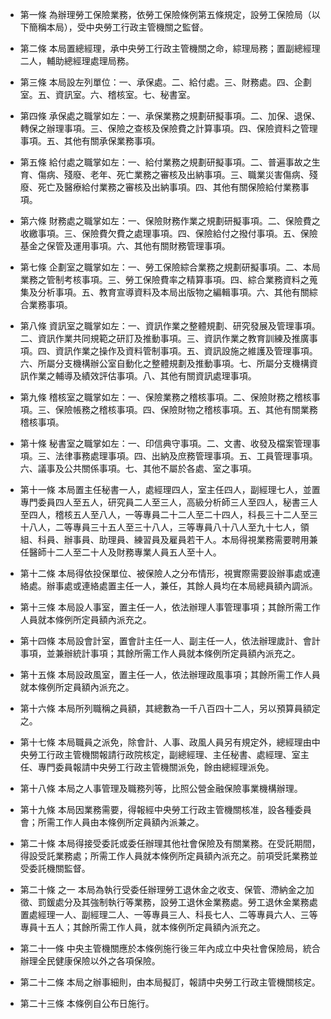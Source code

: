 * 第一條 為辦理勞工保險業務，依勞工保險條例第五條規定，設勞工保險局（以下簡稱本局），受中央勞工行政主管機關之監督。

* 第二條 本局置總經理，承中央勞工行政主管機關之命，綜理局務；置副總經理二人，輔助總經理處理局務。

* 第三條 本局設左列單位：一、承保處。二、給付處。三、財務處。四、企劃室。五、資訊室。六、稽核室。七、秘書室。

* 第四條 承保處之職掌如左：一、承保業務之規劃研擬事項。二、加保、退保、轉保之辦理事項。三、保險之查核及保險費之計算事項。四、保險資料之管理事項。五、其他有關承保業務事項。

* 第五條 給付處之職掌如左：一、給付業務之規劃研擬事項。二、普遍事故之生育、傷病、殘廢、老年、死亡業務之審核及出納事項。三、職業災害傷病、殘廢、死亡及醫療給付業務之審核及出納事項。四、其他有關保險給付業務事項。

* 第六條 財務處之職掌如左：一、保險財務作業之規劃研擬事項。二、保險費之收繳事項。三、保險費欠費之處理事項。四、保險給付之撥付事項。五、保險基金之保管及運用事項。六、其他有關財務管理事項。

* 第七條 企劃室之職掌如左：一、勞工保險綜合業務之規劃研擬事項。二、本局業務之管制考核事項。三、勞工保險費率之精算事項。四、綜合業務資料之蒐集及分析事項。五、教育宣導資料及本局出版物之編輯事項。六、其他有關綜合業務事項。

* 第八條 資訊室之職掌如左：一、資訊作業之整體規劃、研究發展及管理事項。二、資訊作業共同規範之研訂及推動事項。三、資訊作業之教育訓練及推廣事項。四、資訊作業之操作及資料管制事項。五、資訊設施之維護及管理事項。六、所屬分支機構辦公室自動化之整體規劃及推動事項。七、所屬分支機構資訊作業之輔導及績效評估事項。八、其他有關資訊處理事項。

* 第九條 稽核室之職掌如左：一、保險業務之稽核事項。二、保險財務之稽核事項。三、保險帳務之稽核事項。四、保險財物之稽核事項。五、其他有關業務稽核事項。

* 第十條 秘書室之職掌如左：一、印信典守事項。二、文書、收發及檔案管理事項。三、法律事務處理事項。四、出納及庶務管理事項。五、工員管理事項。六、議事及公共關係事項。七、其他不屬於各處、室之事項。

* 第十一條 本局置主任秘書一人，處經理四人，室主任四人，副經理七人，並置專門委員四人至五人，研究員二人至三人，高級分析師三人至四人，秘書三人至四人，稽核五人至八人，一等專員二十二人至二十四人，科長三十二人至三十八人，二等專員三十五人至三十八人，三等專員八十八人至九十七人，領組、科員、辦事員、助理員、練習員及雇員若干人。本局得視業務需要聘用兼任醫師十二人至二十人及財務專業人員五人至十人。

* 第十二條 本局得依投保單位、被保險人之分布情形，視實際需要設辦事處或連絡處。辦事處或連絡處置主任一人，兼任，其餘人員均在本局總員額內調派。

* 第十三條 本局設人事室，置主任一人，依法辦理人事管理事項；其餘所需工作人員就本條例所定員額內派充之。

* 第十四條 本局設會計室，置會計主任一人、副主任一人，依法辦理歲計、會計事項，並兼辦統計事項；其餘所需工作人員就本條例所定員額內派充之。

* 第十五條 本局設政風室，置主任一人，依法辦理政風事項；其餘所需工作人員就本條例所定員額內派充之。

* 第十六條 本局所列職稱之員額，其總數為一千八百四十二人，另以預算員額定之。

* 第十七條 本局職員之派免，除會計、人事、政風人員另有規定外，總經理由中央勞工行政主管機關報請行政院核定，副總經理、主任秘書、處經理、室主任、專門委員報請中央勞工行政主管機關派免，餘由總經理派免。

* 第十八條 本局之人事管理及職務列等，比照公營金融保險事業機構辦理。

* 第十九條 本局因業務需要，得報經中央勞工行政主管機關核准，設各種委員會；所需工作人員由本條例所定員額內派兼之。

* 第二十條 本局得接受委託或委任辦理其他社會保險及有關業務。在受託期間，得設受託業務處；所需工作人員就本條例所定員額內派充之。前項受託業務並受委託機關監督。

* 第二十條 之一 本局為執行受委任辦理勞工退休金之收支、保管、滯納金之加徵、罰鍰處分及其強制執行等業務，設勞工退休金業務處。勞工退休金業務處置處經理一人、副經理二人、一等專員三人、科長七人、二等專員六人、三等專員十五人；其餘所需工作人員，就本條例所定員額內派充之。

* 第二十一條 中央主管機關應於本條例施行後三年內成立中央社會保險局，統合辦理全民健康保險以外之各項保險。

* 第二十二條 本局之辦事細則，由本局擬訂，報請中央勞工行政主管機關核定。

* 第二十三條 本條例自公布日施行。

